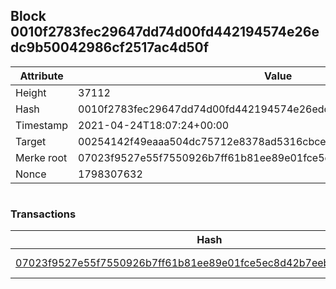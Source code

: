 ## Block 0010f2783fec29647dd74d00fd442194574e26edc9b50042986cf2517ac4d50f

Attribute | Value
--- | ---
Height | 37112
Hash | 0010f2783fec29647dd74d00fd442194574e26edc9b50042986cf2517ac4d50f
Timestamp | 2021-04-24T18:07:24+00:00
Target | 00254142f49eaaa504dc75712e8378ad5316cbcead634704b3734b6271167cc4
Merke root | 07023f9527e55f7550926b7ff61b81ee89e01fce5ec8d42b7eeb07f3379c121d
Nonce | 1798307632

```

```

### Transactions

Hash | Amount
--- | ---
[07023f9527e55f7550926b7ff61b81ee89e01fce5ec8d42b7eeb07f3379c121d](07023f9527e55f7550926b7ff61b81ee89e01fce5ec8d42b7eeb07f3379c121d.md) | 10.00000000 SKEPTI 

